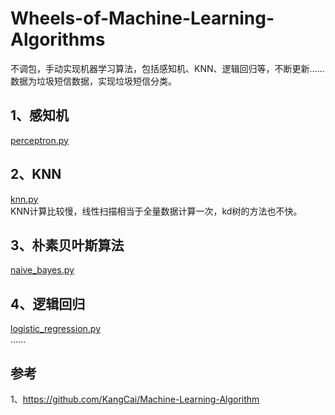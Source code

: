 # Wheels-of-Machine-Learning-Algorithms
不调包，手动实现机器学习算法，包括感知机、KNN、逻辑回归等，不断更新......<br />
数据为垃圾短信数据，实现垃圾短信分类。
## 1、感知机
<a href="https://github.com/duguiming111/Wheels-of-Machine-Learning-Algorithms/blob/master/perceptron.py">perceptron.py</a>
## 2、KNN
<a href="https://github.com/duguiming111/Wheels-of-Machine-Learning-Algorithms/blob/master/knn.py">knn.py</a> <br />
KNN计算比较慢，线性扫描相当于全量数据计算一次，kd树的方法也不快。
<br />
## 3、朴素贝叶斯算法
<a href="https://github.com/duguiming111/Wheels-of-Machine-Learning-Algorithms/blob/master/naive_bayes.py">naive_bayes.py</a><br />
## 4、逻辑回归
<a href="https://github.com/duguiming111/Wheels-of-Machine-Learning-Algorithms/blob/master/logistic_regression.py">logistic_regression.py</a><br />
......
## 参考
1、https://github.com/KangCai/Machine-Learning-Algorithm
